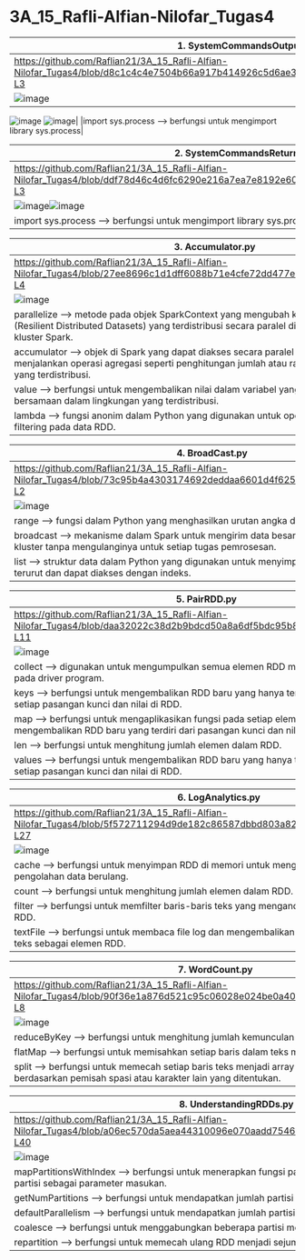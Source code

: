 # 3A_15_Rafli-Alfian-Nilofar_Tugas4

| 1. SystemCommandsOutput.scala |
| ------  |
| https://github.com/Raflian21/3A_15_Rafli-Alfian-Nilofar_Tugas4/blob/d8c1c4c4e7504b66a917b414926c5d6ae300304e/SystemCommandsOutput.scala#L1-L3 |
| ![image](https://user-images.githubusercontent.com/95726593/231009979-58557000-35b5-45b9-8cdc-a26407abba02.png)
![image](https://user-images.githubusercontent.com/95726593/231009999-eb536917-28fd-4405-97d1-df17f154a07f.png)
![image](https://user-images.githubusercontent.com/95726593/231010015-5bf5b19a-b28a-4cfa-bc73-8a4c1a0925c1.png)|
|import sys.process --> berfungsi untuk mengimport library sys.process|

| 2. SystemCommandsReturnCode.scala |
| ------  |
| https://github.com/Raflian21/3A_15_Rafli-Alfian-Nilofar_Tugas4/blob/ddf78d46c4d6fc6290e216a7ea7e8192e60eb723/SystemCommandsReturnCode.scala#L1-L3 |
| ![image](https://user-images.githubusercontent.com/95726593/231028674-4c5b7667-1c61-4377-a8d1-4206c710bd26.png)![image](https://user-images.githubusercontent.com/95726593/231028718-932c4486-685a-4ba5-93f3-5670e13d5629.png)|
|import sys.process --> berfungsi untuk mengimport library sys.process|

| 3. Accumulator.py |
| ------  |
| https://github.com/Raflian21/3A_15_Rafli-Alfian-Nilofar_Tugas4/blob/27ee8696c1d1dff6088b71e4cfe72dd477e3adbc/Accumulator.py#L1-L4 |
| ![image](https://user-images.githubusercontent.com/95726593/231029612-a6d17169-7f64-4206-a6c1-3ea3dcffcbdd.png) |
| parallelize --> metode pada objek SparkContext yang mengubah koleksi objek menjadi RDD (Resilient Distributed Datasets) yang terdistribusi secara paralel di beberapa node dalam kluster Spark. |
| accumulator --> objek di Spark yang dapat diakses secara paralel dan dapat digunakan untuk menjalankan operasi agregasi seperti penghitungan jumlah atau rata-rata dalam lingkungan yang terdistribusi. |
| value --> berfungsi untuk mengembalikan nilai dalam variabel yang diakses secara bersamaan dalam lingkungan yang terdistribusi. |
| lambda --> fungsi anonim dalam Python yang digunakan untuk operasi pemetaan atau filtering pada data RDD. | 

| 4. BroadCast.py |
| ------  |
| https://github.com/Raflian21/3A_15_Rafli-Alfian-Nilofar_Tugas4/blob/73c95b4a4303174692deddaa6601d4f625aef7c3/BroadCast.py#L1-L2 |
| ![image](https://user-images.githubusercontent.com/95726593/231029852-4b496b87-d352-4fe8-81e4-19ff6cc6bd73.png) |
|range --> fungsi dalam Python yang menghasilkan urutan angka dalam rentang tertentu|
|broadcast --> mekanisme dalam Spark untuk mengirim data besar ke setiap node dalam kluster tanpa mengulanginya untuk setiap tugas pemrosesan.|
|list --> struktur data dalam Python yang digunakan untuk menyimpan kumpulan elemen yang terurut dan dapat diakses dengan indeks.|

| 5. PairRDD.py |
| ------  |
| https://github.com/Raflian21/3A_15_Rafli-Alfian-Nilofar_Tugas4/blob/daa32022c38d2b9bdcd50a8a6df5bdc95b8933ef/PairRDD.py#L1-L11 |
| ![image](https://user-images.githubusercontent.com/95726593/231030025-78df7a0b-8e2c-46c1-937e-50b27b65ed0d.png) |
|collect --> digunakan untuk mengumpulkan semua elemen RDD menjadi suatu koleksi pada driver program.|
|keys --> berfungsi untuk mengembalikan RDD baru yang hanya terdiri dari kunci dalam setiap pasangan kunci dan nilai di RDD.|
|map --> berfungsi untuk mengaplikasikan fungsi pada setiap elemen PairRDD dan mengembalikan RDD baru yang terdiri dari pasangan kunci dan nilai baru.|
|len --> berfungsi untuk menghitung jumlah elemen dalam RDD.|
|values --> berfungsi untuk mengembalikan RDD baru yang hanya terdiri dari nilai dalam setiap pasangan kunci dan nilai di RDD.|

| 6. LogAnalytics.py |
| ------  |
| https://github.com/Raflian21/3A_15_Rafli-Alfian-Nilofar_Tugas4/blob/5f572711294d9de182c86587dbbd803a825c8cac/LogAnalytics.py#L1-L27 |
| ![image](https://user-images.githubusercontent.com/95726593/231031238-98ec6b4f-c7b4-41e7-ba46-1989a3b1aad3.png) |
|cache --> berfungsi untuk menyimpan RDD di memori untuk mengoptimalkan kinerja proses pengolahan data berulang.|
|count --> berfungsi untuk menghitung jumlah elemen dalam RDD.|
|filter --> berfungsi untuk memfilter baris-baris teks yang mengandung pola tertentu dalam RDD.|
|textFile --> berfungsi untuk membaca file log dan mengembalikan RDD baru dengan satu baris teks sebagai elemen RDD.|

| 7. WordCount.py |
| ------  |
| https://github.com/Raflian21/3A_15_Rafli-Alfian-Nilofar_Tugas4/blob/90f36e1a876d521c95c06028e024be0a4047bca6/WordCount.py#L1-L8 |
| ![image](https://user-images.githubusercontent.com/95726593/233122626-f6e547cd-3fb2-42e2-815b-a5e4d9065285.png) |
|reduceByKey --> berfungsi untuk menghitung jumlah kemunculan kata pada RDD.|
|flatMap --> berfungsi untuk memisahkan setiap baris dalam teks menjadi kata-kata terpisah.|
|split --> berfungsi untuk memecah setiap baris teks menjadi array kata-kata yang terpisah berdasarkan pemisah spasi atau karakter lain yang ditentukan.|

| 8. UnderstandingRDDs.py |
| ------  |
| https://github.com/Raflian21/3A_15_Rafli-Alfian-Nilofar_Tugas4/blob/a06ec570da5aea44310096e070aadd7546cdaeca/UnderstandingRDDs.py#L11-L40 |
| ![image](https://user-images.githubusercontent.com/95726593/233124121-53147de1-ac72-40f8-93c4-c8b593f64057.png) |
|mapPartitionsWithIndex --> berfungsi untuk menerapkan fungsi pada setiap partisi RDD dengan indeks partisi sebagai parameter masukan.|
|getNumPartitions --> berfungsi untuk mendapatkan jumlah partisi yang digunakan oleh RDD saat ini.|
|defaultParallelism --> berfungsi untuk mendapatkan jumlah partisi default yang digunakan oleh RDD.|
|coalesce --> berfungsi untuk menggabungkan beberapa partisi menjadi satu partisi.|
|repartition --> berfungsi untuk memecah ulang RDD menjadi sejumlah partisi yang baru.|
